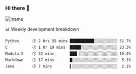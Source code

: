 ### Hi there 👋

<!--
**lv2020/lv2020** is a ✨ _special_ ✨ repository because its `README.md` (this file) appears on your GitHub profile.

Here are some ideas to get you started:

- 🔭 I’m currently working on ...
- 🌱 I’m currently learning ...
- 👯 I’m looking to collaborate on ...
- 🤔 I’m looking for help with ...
- 💬 Ask me about ...
- 📫 How to reach me: ...
- 😄 Pronouns: ...
- ⚡ Fun fact: ...
-->
![:name](https://count.getloli.com/get/@:lv2020)
 <!-- waka-box start -->
📊 Weekly development breakdown
```text
Python      🕓 2 hrs 55 mins ██████████▊░░░░░░░░░░ 51.7%
C           🕓 1 hr 19 mins  ████▉░░░░░░░░░░░░░░░░ 23.3%
Modula-2    🕓 52 mins       ███▏░░░░░░░░░░░░░░░░░ 15.4%
Markdown    🕓 17 mins       █░░░░░░░░░░░░░░░░░░░░  5.1%
Java        🕓 7 mins        ▍░░░░░░░░░░░░░░░░░░░░  2.1%
```
<!-- Powered by https://github.com/YouEclipse/waka-box-go . -->
<!-- waka-box end -->
